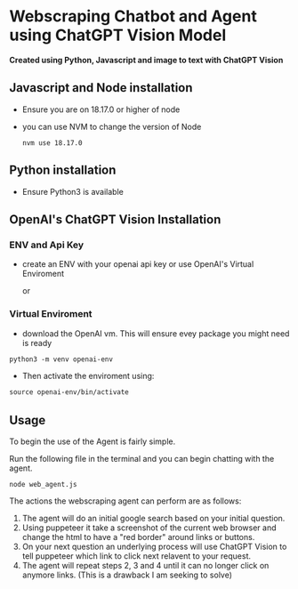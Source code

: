 # Webscraping Chatbot and Agent using ChatGPT Vision Model
**Created using Python, Javascript and image to text with ChatGPT Vision**

## Javascript and Node installation
- Ensure you are on 18.17.0 or higher of node
- you can use NVM to change the version of Node
  
  ```
  nvm use 18.17.0
  ```

## Python installation
- Ensure Python3 is available

## OpenAI's ChatGPT Vision Installation
### ENV and Api Key
- create an ENV with your openai api key or use OpenAI's Virtual Enviroment

  or

### Virtual Enviroment 
- download the OpenAI vm. This will ensure evey package you might need is ready

```markdown
python3 -m venv openai-env
```

- Then activate the enviroment using:

```markdown
source openai-env/bin/activate
```

## Usage 
To begin the use of the Agent is fairly simple. 

Run the following file in the terminal and you can begin chatting with the agent. 

```
node web_agent.js
```

The actions the webscraping agent can perform are as follows:

1. The agent will do an initial google search based on your initial question.
2. Using puppeteer it take a screenshot of the current web browser and change the html to have a "red border" around links or buttons.
3. On your next question an underlying process will use ChatGPT Vision to tell puppeteer which link to click next relavent to your request.
4. The agent will repeat steps 2, 3 and 4 until it can no longer click on anymore links. (This is a drawback I am seeking to solve)
